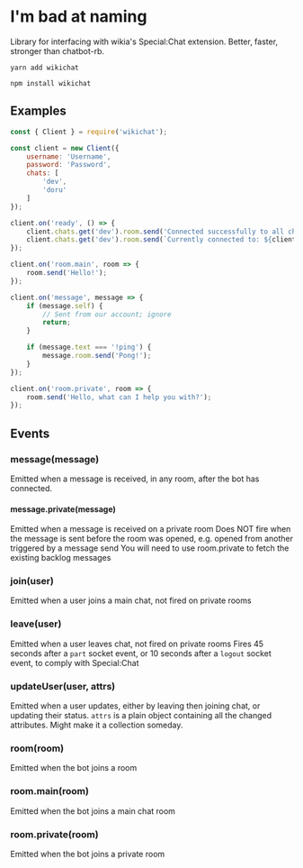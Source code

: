 # I'm bad at naming
Library for interfacing with wikia's Special:Chat extension. Better, faster, stronger than chatbot-rb.

```
yarn add wikichat
```
```
npm install wikichat
```


## Examples
```js
const { Client } = require('wikichat');

const client = new Client({
    username: 'Username',
    password: 'Password',
    chats: [
        'dev',
        'doru'
    ]
}); 

client.on('ready', () => {
    client.chats.get('dev').room.send('Connected successfully to all chats');
    client.chats.get('dev').room.send(`Currently connected to: ${client.chats.array().map(chat => chat.name).join(', ')}`);
});

client.on('room.main', room => {
    room.send('Hello!');
});

client.on('message', message => {
    if (message.self) {
        // Sent from our account; ignore
        return;
    }

    if (message.text === '!ping') {
        message.room.send('Pong!');
    }
});

client.on('room.private', room => {
    room.send('Hello, what can I help you with?');
});
```

## Events
### message(message)
Emitted when a message is received, in any room, after the bot has connected.
#### message.private(message)
Emitted when a message is received on a private room
Does NOT fire when the message is sent before the room was opened, e.g. opened from another triggered by a message send
You will need to use room.private to fetch the existing backlog messages

### join(user)
Emitted when a user joins a main chat, not fired on private rooms

### leave(user)
Emitted when a user leaves chat, not fired on private rooms
Fires 45 seconds after a `part` socket event, or 10 seconds after a `logout` socket event, to comply with Special:Chat

### updateUser(user, attrs)
Emitted when a user updates, either by leaving then joining chat, or updating their status.
`attrs` is a plain object containing all the changed attributes. Might make it a collection someday.

### room(room)
Emitted when the bot joins a room
### room.main(room)
Emitted when the bot joins a main chat room
### room.private(room)
Emitted when the bot joins a private room